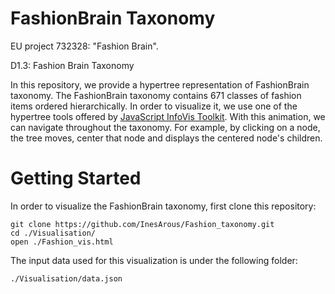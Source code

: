 # FashionBrain Taxonomy

EU project 732328: "Fashion Brain".

D1.3: Fashion Brain Taxonomy

In this repository, we provide a hypertree representation of FashionBrain taxonomy. The FashionBrain taxonomy contains 671 classes of fashion items ordered hierarchically. In order to visualize it, we use one of the hypertree tools offered by [JavaScript InfoVis Toolkit](http://philogb.github.io/jit/). With this animation, we can navigate throughout the taxonomy. For example, by clicking on a node, the tree moves, center that node and displays the centered node's children.

# Getting Started
In order to visualize the FashionBrain taxonomy, first clone this repository:
```
git clone https://github.com/InesArous/Fashion_taxonomy.git
cd ./Visualisation/
open ./Fashion_vis.html 
```

The input data used for this visualization is under the following folder:
```
./Visualisation/data.json
```

